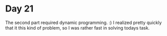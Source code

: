 # Day 21

The second part required dynamic programming. :)
I realized pretty quickly that it this kind of problem,
so I was rather fast in solving todays task.